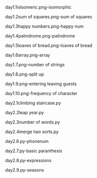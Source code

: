 day1.1islsomeric.png-isomorphic

day1.2sum of squares.png-sum of squares

day1.3happy numbers.png-happy num

day1.4palindrome.png-palindrome

day1.5loaves of bread.png-loaves of bread

day1.6array.png-array

day1.7.png-number of strings

day1.8.png-split up

day1.9.png-entering leaving guests

day1.10.png-frequency of character

day2.1climbing staircase.py

day2.2leap year.py

day2.3number of words.py

day2.4merge two sorts.py

day2.6.py-phonenum

day2.7.py-basic paranthesis

day2.8.py-expressions

day2.9.py-seasons
